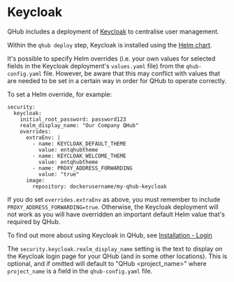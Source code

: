 # Keycloak

QHub includes a deployment of [Keycloak](https://www.keycloak.org/documentation.html) to centralise user management.

Within the `qhub deploy` step, Keycloak is installed using the [Helm chart](https://github.com/codecentric/helm-charts/tree/master/charts/keycloak).

It's possible to specify Helm overrides (i.e. your own values for selected fields in the Keycloak deployment's `values.yaml` file) from the `qhub-config.yaml` file. However, be
aware that this may conflict with values that are needed to be set in a certain way in order for QHub to operate correctly.

To set a Helm override, for example:

```
security:
  keycloak:
    initial_root_password: password123
    realm_display_name: "Our Company QHub"
    overrides:
      extraEnv: |
        - name: KEYCLOAK_DEFAULT_THEME
          value: entqhubtheme
        - name: KEYCLOAK_WELCOME_THEME
          value: entqhubtheme
        - name: PROXY_ADDRESS_FORWARDING
          value: "true"
      image:
        repository: dockerusername/my-qhub-keycloak
```

If you do set `overrides.extraEnv` as above, you must remember to include `PROXY_ADDRESS_FORWARDING=true`. Otherwise, the Keycloak deployment will not work as you will have
overridden an important default Helm value that's required by QHub.

To find out more about using Keycloak in QHub, see [Installation - Login](../installation/login.md)

The `security.keycloak.realm_display_name` setting is the text to display on the Keycloak login page for your QHub (and in some other locations). This is optional, and if omitted
will default to "QHub \<project_name>" where `project_name` is a field in the `qhub-config.yaml` file.
